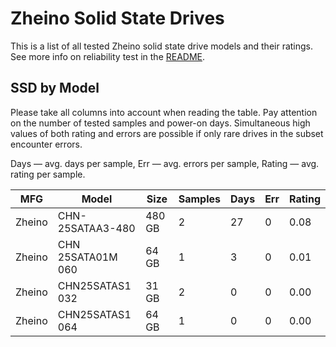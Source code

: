 Zheino Solid State Drives
=========================

This is a list of all tested Zheino solid state drive models and their ratings. See
more info on reliability test in the [README](https://github.com/linuxhw/SMART).

SSD by Model
------------

Please take all columns into account when reading the table. Pay attention on the
number of tested samples and power-on days. Simultaneous high values of both rating
and errors are possible if only rare drives in the subset encounter errors.

Days   — avg. days per sample,
Err    — avg. errors per sample,
Rating — avg. rating per sample.

| MFG       | Model              | Size   | Samples | Days  | Err   | Rating |
|-----------|--------------------|--------|---------|-------|-------|--------|
| Zheino    | CHN-25SATAA3-480   | 480 GB | 2       | 27    | 0     | 0.08   |
| Zheino    | CHN 25SATA01M 060  | 64 GB  | 1       | 3     | 0     | 0.01   |
| Zheino    | CHN25SATAS1 032    | 31 GB  | 2       | 0     | 0     | 0.00   |
| Zheino    | CHN25SATAS1 064    | 64 GB  | 1       | 0     | 0     | 0.00   |
